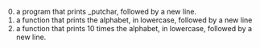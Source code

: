 0)  a program that prints _putchar, followed by a new line.
1)  a function that prints the alphabet, in lowercase, followed by a new line
2)   a function that prints 10 times the alphabet, in lowercase, followed by a new line.
